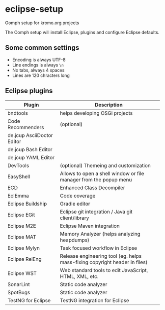 # eclipse-setup

Oomph setup for kromo.org projects

The Oomph setup will install Eclipse, plugins and configure Eclipse defaults.

## Some common settings

- Encoding is always UTF-8
- Line endings is always `\n`
- No tabs, always 4 spaces
- Lines are 120 chracters long

## Eclipse plugins

Plugin|Description
---|---
bndtools|helps developing OSGi projects
Code Recommenders|(optional)
de.jcup AsciiDoctor Editor|
de.jcup Bash Editor|
de.jcup YAML Editor|
DevTools|(optional) Themeing and customization
EasyShell|Allows to open a shell window or file manager from the popup menu
ECD|Enhanced Class Decompiler
EclEmma|Code coverage
Eclipse Buildship|Gradle editor
Eclipse EGit|Eclipse git integration / Java git client/library
Eclipse M2E|Eclipse Maven integration
Eclipse MAT|Memory Analyzer (helps analyzing heapdumps)
Eclipse Mylyn|Task focused workflow in Eclipse
Eclipse RelEng|Release engineering tool (eg. helps mass-fixing copyright header in files)
Eclipse WST|Web standard tools to edit JavaScript, HTML, XML, etc.
SonarLint|Static code analyzer
SpotBugs|Static code analyzer
TestNG for Eclipse|TestNG integration for Eclipse
